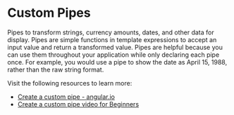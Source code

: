 # Custom Pipes

Pipes to transform strings, currency amounts, dates, and other data for display. Pipes are simple functions in template expressions to accept an input value and return a transformed value. Pipes are helpful because you can use them throughout your application while only declaring each pipe once. For example, you would use a pipe to show the date as April 15, 1988, rather than the raw string format.

Visit the following resources to learn more:

- [Create a custom pipe - angular.io](https://angular.io/guide/pipes-custom-data-trans)
- [Create a custom pipe video for Beginners](https://www.youtube.com/watch?v=P2587FN4Y0w)
